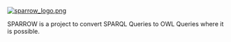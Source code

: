 [![sparrow_logo.png](https://s14.postimg.org/q54vcuutd/sparrow_logo.png)](https://postimg.org/image/fib27fmnx/)

SPARROW is a project to convert SPARQL Queries to OWL Queries where it is possible.

